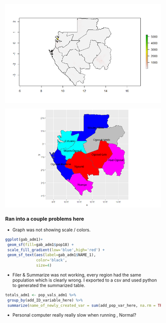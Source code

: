 ![](images/Ex3plot1.png)

![](images/Ex3plot2.png)


### Ran into a couple problems here
 - Graph was not showing scale / colors. 
 ```R
 ggplot(gab_adm1)+
  geom_sf(fill=gab_adm1$pop18) +
  scale_fill_gradient(low='blue',high='red') +
  geom_sf_text(aes(label=gab_adm1$NAME_1),
               color='black',
               size=4)
 ```
 - Filer & Summarize was not working, every region had the same population which is clearly wrong. I exported to a csv and used python to generated the summarized table.
 ```R
 totals_adm1 <- pop_vals_adm1 %>%
  group_by(add_ID_variable_here) %>%
  summarize(name_of_newly_created_var = sum(add_pop_var_here, na.rm = TRUE))
  ```
  - Personal computer really really slow when running , Normal?
  
           
           
